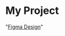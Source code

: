 # My Project 
"[Figma Design](https://www.figma.com/design/JE1JGi7ggtWA2OVm5cccn6/Social-Media(Ubaid-Ullah)?node-id=0-1&t=8zvmnkZA0UAoEgm1-1)" 
